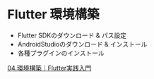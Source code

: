 # Flutter 環境構築

- Flutter SDKのダウンロード & パス設定  
- AndroidStudioのダウンロード & インストール  
- 各種プラグインのインストール  

[04.環境構築｜Flutter実践入門](https://zenn.dev/kazutxt/books/flutter_practice_introduction/viewer/06_chapter1_environment#flutter-doctor)  
